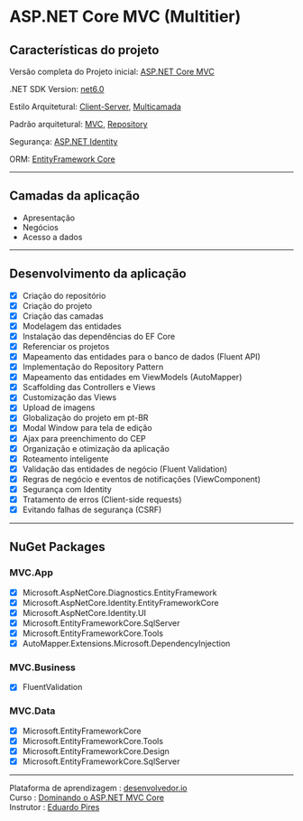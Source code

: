 # ASP.NET Core MVC (Multitier)

## Características do projeto
  Versão completa do Projeto inicial: [ASP.NET Core MVC](https://github.com/gbLw1/ASP.NET-Core-MVC-WebApp)

  .NET SDK Version: [net6.0](https://dotnet.microsoft.com/en-us/download/dotnet/6.0)

  Estilo Arquitetural: [Client-Server](https://pt.wikipedia.org/wiki/Modelo_cliente%E2%80%93servidor), [Multicamada](https://pt.wikipedia.org/wiki/Arquitetura_multicamada)

  Padrão arquitetural: [MVC](https://pt.wikipedia.org/wiki/MVC), [Repository](https://docs.microsoft.com/en-us/dotnet/architecture/microservices/microservice-ddd-cqrs-patterns/infrastructure-persistence-layer-design#:~:text=The%20Repository%20pattern%20is%20a,working%20with%20a%20data%20source.&text=A%20repository%20performs%20the%20tasks,of%20domain%20objects%20in%20memory.)

  Segurança: [ASP.NET Identity](https://docs.microsoft.com/en-US/aspnet/identity/overview/getting-started/introduction-to-aspnet-identity)

  ORM: [EntityFramework Core](https://pt.wikipedia.org/wiki/Entity_Framework)

---

## Camadas da aplicação

 - Apresentação
 - Negócios
 - Acesso a dados

---

## Desenvolvimento da aplicação
 - [x] Criação do repositório
 - [x] Criação do projeto
 - [x] Criação das camadas
 - [x] Modelagem das entidades
 - [x] Instalação das dependências do EF Core
 - [x] Referenciar os projetos
 - [x] Mapeamento das entidades para o banco de dados (Fluent API)
 - [x] Implementação do Repository Pattern
 - [x] Mapeamento das entidades em ViewModels (AutoMapper)
 - [x] Scaffolding das Controllers e Views
 - [x] Customização das Views
 - [x] Upload de imagens
 - [x] Globalização do projeto em pt-BR
 - [x] Modal Window para tela de edição
 - [x] Ajax para preenchimento do CEP
 - [x] Organização e otimização da aplicação
 - [x] Roteamento inteligente
 - [x] Validação das entidades de negócio (Fluent Validation)
 - [x] Regras de negócio e eventos de notificações (ViewComponent)
 - [x] Segurança com Identity
 - [x] Tratamento de erros (Client-side requests)
 - [x] Evitando falhas de segurança (CSRF)

--- 

## NuGet Packages

  ### MVC.App
  - [x] Microsoft.AspNetCore.Diagnostics.EntityFramework
  - [x] Microsoft.AspNetCore.Identity.EntityFrameworkCore
  - [x] Microsoft.AspNetCore.Identity.UI
  - [x] Microsoft.EntityFrameworkCore.SqlServer
  - [x] Microsoft.EntityFrameworkCore.Tools
  - [x] AutoMapper.Extensions.Microsoft.DependencyInjection

  ### MVC.Business
  - [x] FluentValidation

  ### MVC.Data
  - [x] Microsoft.EntityFrameworkCore
  - [x] Microsoft.EntityFrameworkCore.Tools
  - [x] Microsoft.EntityFrameworkCore.Design
  - [x] Microsoft.EntityFrameworkCore.SqlServer

---

  Plataforma de aprendizagem : [desenvolvedor.io](https://desenvolvedor.io/cursos)  
  Curso : [Dominando o ASP.NET MVC Core](https://desenvolvedor.io/curso-online-dominando-o-asp-net-mvc-core)  
  Instrutor : [Eduardo Pires](https://desenvolvedor.io/instrutor/eduardo-pires)
